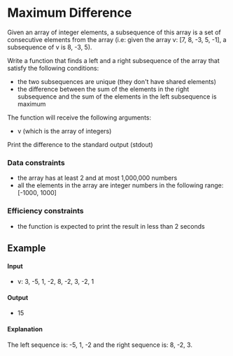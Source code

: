 # Maximum Difference #

Given an array of integer elements, a subsequence of this array is a set of  consecutive elements from the array (i.e: given the array v: [7, 8, -3, 5, -1], a subsequence of v is 8, -3, 5).

Write a function that finds a left and a right subsequence of the array that  satisfy the following conditions:

 * the two subsequences are unique (they don't have shared elements)
 * the difference between the sum of the elements in the right subsequence and the sum of the elements in the left subsequence is maximum

The function will receive the following arguments:

 * v (which is the array of integers)

Print the difference to the standard output (stdout)

### Data constraints ###

 * the array has at least 2 and at most 1,000,000 numbers
 * all the elements in the array are integer numbers in the following range:  [-1000, 1000]
 
### Efficiency constraints ###

 * the function is expected to print the result in less than 2 seconds
 
## Example ##
#### Input ####

 * v: 3, -5, 1, -2, 8, -2, 3, -2, 1

#### Output ####

 * 15
 
#### Explanation ####
The left sequence is: -5, 1, -2 and the right sequence is: 8, -2, 3.